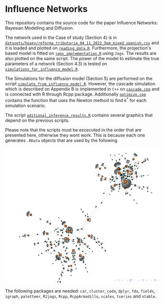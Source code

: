 # Influence Networks
This repository contains the source code for the paper Influence Networks: Bayesian Modelling and Diffusion.


The network used in the Case of study (Section 4) is in [`datasets/hoaxy/reforma_tributaria_04_11_2022_5pm_mixed_spanish.csv`](datasets/hoaxy/reforma_tributaria_04_11_2022_5pm_mixed_spanish.csv) and it is loaded and plotted on [`reading_data.R`](reading_data.R). Furthermore, the projection's based model is fitted on [`jags_implementation.R`](jags_implementation.R) using `Jags`. The results are also plotted on the same script. The power of the model to estimate the true parameters of a network (Section 4.3) is tested on [`simulations_for_influence_model.R`](simulations_for_influence_model.R).

The Simulations for the diffusion model (Section 5) are performed on the script [`simulate_from_influence_model.R`](simulate_from_influence_model.R). However, the cascade simulation which is described on Appendix B is implemented in `C++` on [`cascade.cpp`](cascade.cpp) and is connected with R through Rcpp package. Additionally [`optimize.cpp`](optimize.cpp) contains the function that uses the Newton method to find $k^*$ for each simulation scenario.

The script [`aditional_inference_results.R`](aditional_inference_results.R) contains several graphics that depend on the previous scripts.

Please note that the scripts must be excecuted in the order that are presented here, otherwise they wont work. This is because each one generates `.RData` objects that are used by the following.


![Influence network](influence_network.png)

The following packages are needed: `car`, `cluster`, `coda`, `dplyr`, `fda`, `fields`, `igraph`, `paletteer`, `R2jags`, `Rcpp`, `RcppArmadillo`, `scales`, `tseries` and `xtable`.
